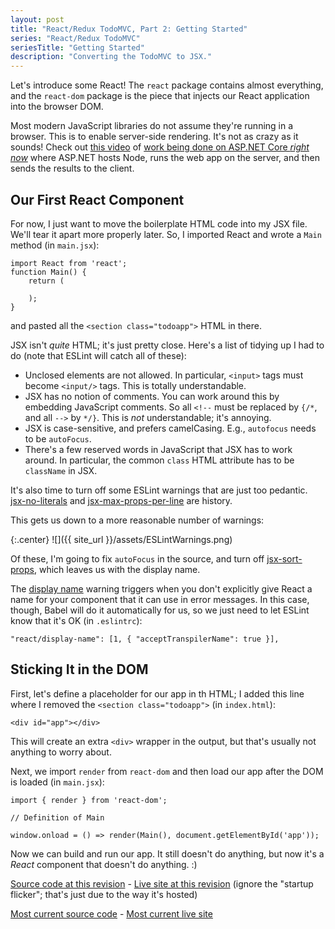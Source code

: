 ```yaml
---
layout: post
title: "React/Redux TodoMVC, Part 2: Getting Started"
series: "React/Redux TodoMVC"
seriesTitle: "Getting Started"
description: "Converting the TodoMVC to JSX."
---
```


Let's introduce some React! The `react` package contains almost everything, and the `react-dom` package is the piece that injects our React application into the browser DOM.

<div class="alert alert-info" markdown="1">
<i class="fa fa-hand-o-right fa-2x pull-left"></i>

Most modern JavaScript libraries do not assume they're running in a browser. This is to enable server-side rendering. It's not as crazy as it sounds! Check out [this video](https://channel9.msdn.com/Events/ASPNET-Events/ASPNET-Fall-Sessions/ASPNET--Spa) of [work being done on ASP.NET Core *right now*](https://github.com/aspnet/NodeServices) where ASP.NET hosts Node, runs the web app on the server, and then sends the results to the client.
</div>

## Our First React Component

For now, I just want to move the boilerplate HTML code into my JSX file. We'll tear it apart more properly later. So, I imported React and wrote a `Main` method (in `main.jsx`):

    import React from 'react';
    function Main() {
        return (

	    );
	}

and pasted all the `<section class="todoapp">` HTML in there.

JSX isn't *quite* HTML; it's just pretty close. Here's a list of tidying up I had to do (note that ESLint will catch all of these):

- Unclosed elements are not allowed. In particular, `<input>` tags must become `<input/>` tags. This is totally understandable.
- JSX has no notion of comments. You can work around this by embedding JavaScript comments. So all `<!--` must be replaced by `{/*`, and all `-->` by `*/}`. This is *not* understandable; it's annoying.
- JSX is case-sensitive, and prefers camelCasing. E.g., `autofocus` needs to be `autoFocus`.
- There's a few reserved words in JavaScript that JSX has to work around. In particular, the common `class` HTML attribute has to be `className` in JSX.

It's also time to turn off some ESLint warnings that are just too pedantic. [jsx-no-literals](https://github.com/yannickcr/eslint-plugin-react/blob/master/docs/rules/jsx-no-literals.md) and [jsx-max-props-per-line](https://github.com/yannickcr/eslint-plugin-react/blob/master/docs/rules/jsx-max-props-per-line.md) are history.

This gets us down to a more reasonable number of warnings:

{:.center}
![]({{ site_url }}/assets/ESLintWarnings.png)

Of these, I'm going to fix `autoFocus` in the source, and turn off [jsx-sort-props](https://github.com/yannickcr/eslint-plugin-react/blob/master/docs/rules/jsx-sort-props.md), which leaves us with the display name.

The [display name](https://github.com/yannickcr/eslint-plugin-react/blob/master/docs/rules/display-name.md) warning triggers when you don't explicitly give React a name for your component that it can use in error messages. In this case, though, Babel will do it automatically for us, so we just need to let ESLint know that it's OK (in `.eslintrc`):

	"react/display-name": [1, { "acceptTranspilerName": true }],

## Sticking It in the DOM

First, let's define a placeholder for our app in th HTML; I added this line where I removed the `<section class="todoapp">` (in `index.html`):

    <div id="app"></div>

This will create an extra `<div>` wrapper in the output, but that's usually not anything to worry about.

Next, we import `render` from `react-dom` and then load our app after the DOM is loaded (in `main.jsx`):

    import { render } from 'react-dom';
	
	// Definition of Main

	window.onload = () => render(Main(), document.getElementById('app'));

Now we can build and run our app. It still doesn't do anything, but now it's a *React* component that doesn't do anything. :)

[Source code at this revision](https://github.com/StephenCleary/todomvc-react-redux/tree/f54223a8647b43b99d62a547505c4b5908459bb6) - [Live site at this revision](http://htmlpreview.github.io/?https://github.com/StephenCleary/todomvc-react-redux/blob/f54223a8647b43b99d62a547505c4b5908459bb6/index.html) (ignore the "startup flicker"; that's just due to the way it's hosted)

[Most current source code](https://github.com/StephenCleary/todomvc-react-redux) - [Most current live site](http://stephencleary.github.io/todomvc-react-redux/)
